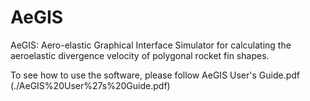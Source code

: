 # AeGIS
AeGIS: Aero-elastic Graphical Interface Simulator for calculating the aeroelastic divergence velocity of polygonal rocket fin shapes.

To see how to use the software, please follow AeGIS User's Guide.pdf (./AeGIS%20User%27s%20Guide.pdf)

